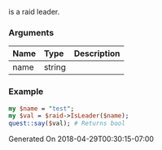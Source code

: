 is a raid leader.
### Arguments
**Name**|**Type**|**Description**
:---|:---|:---
name|string|

### Example

```perl
my $name = "test";
my $val = $raid->IsLeader($name);
quest::say($val); # Returns bool
```


Generated On 2018-04-29T00:30:15-07:00